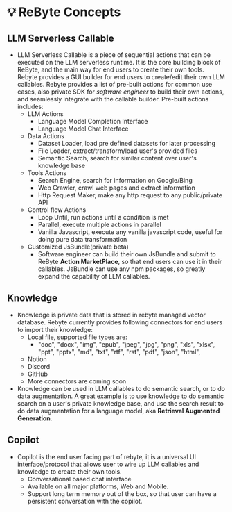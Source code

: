 # 💡 ReByte Concepts

## LLM Serverless Callable
* LLM Serverless Callable is a piece of sequential actions that can be executed on the LLM serverless runtime. It is the core building block of ReByte, and the main way for end users to create their own tools. Rebyte provides a GUI builder for end users to create/edit their own LLM callables. Rebyte provides a list of pre-built actions for common use cases, also private SDK for *software engineer* to build their own actions, and seamlessly integrate with the callable builder. Pre-built actions includes:
  * LLM Actions
    * Language Model Completion Interface
    * Language Model Chat Interface
  * Data Actions
    * Dataset Loader, load pre defined datasets for later processing
    * File Loader, extract/transform/load user's provided files
    * Semantic Search, search for similar content over user's knowledge base
  * Tools Actions
    * Search Engine, search for information on Google/Bing
    * Web Crawler, crawl web pages and extract information
    * Http Request Maker, make any http request to any public/private API
  * Control flow Actions
    * Loop Until, run actions until a condition is met
    * Parallel, execute multiple actions in parallel
    * Vanilla Javascript, execute any vanilla javascript code, useful for doing pure data transformation
  * Customized JsBundle(private beta)
    * Software engineer can build their own JsBundle and submit to ReByte **Action MarketPlace**, so that end users can use it in their callables. JsBundle can use any npm packages, so greatly expand the capability of LLM callables.

## Knowledge
* Knowledge is private data that is stored in rebyte managed vector database. Rebyte currently provides following connectors for end users to import their knowledge:
  * Local file, supported file types are: 
    * "doc",
      "docx",
      "img",
      "epub",
      "jpeg",
      "jpg",
      "png",
      "xls",
      "xlsx",
      "ppt",
      "pptx",
      "md",
      "txt",
      "rtf",
      "rst",
      "pdf",
      "json",
      "html",
  * Notion
  * Discord
  * GitHub
  * More connectors are coming soon
* Knowledge can be used in LLM callables to do semantic search, or to do data augmentation. A great example is to use knowledge to do semantic search on a user's private knowledge base, and use the search result to do data augmentation for a language model, aka **Retrieval Augmented Generation**.
  

## Copilot
* Copilot is the end user facing part of rebyte, it is a universal UI interface/protocol that allows user to wire up LLM callables and knowledge to create their own tools.
  * Conversational based chat interface
  * Available on all major platforms, Web and Mobile.
  * Support long term memory out of the box, so that user can have a persistent conversation with the copilot.
